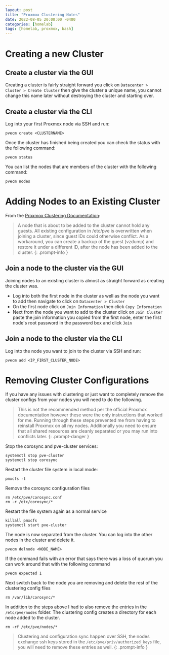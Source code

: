 ```yaml
---
layout: post
title: "Proxmox Clustering Notes"
date: 2022-08-05 20:00:00 -0400
categories: [homelab]
tags: [homelab, proxmox, bash]
---
```


# Creating a new Cluster

## Create a cluster via the GUI

Creating a cluster is fairly straight forward you click on `Datacenter > Cluster > Create Cluster` then give the cluster a unique name, you cannot change this name later without destroying the cluster and starting over. 

## Create a cluster via the CLI
Log into your first Proxmox node via SSH and run: 
```shell
pvecm create <CLUSTERNAME>
```
Once the cluster has finished being created you can check the status with the following command: 
```state
pvecm status
```
You can list the nodes that are members of the cluster with the following command: 
```shell
pvecm nodes
```


# Adding Nodes to an Existing Cluster

From the [Proxmox Clustering Documentation](https://pve.proxmox.com/pve-docs/chapter-pvecm.html#pvecm_separate_node_without_reinstall): 

> A node that is about to be added to the cluster cannot hold any guests. All existing configuration in /etc/pve is overwritten when joining a cluster, since guest IDs could otherwise conflict. As a workaround, you can create a backup of the guest (vzdump) and restore it under a different ID, after the node has been added to the cluster.
{: .prompt-info }

## Join a node to the cluster via the GUI
Joining nodes to an existing cluster is almost as straight forward as creating the cluster was. 
* Log into both the first node in the cluster as well as the node you want to add then navigate to click on `Datacenter > Cluster` 
* On the first node click on `Join Information` then click `Copy Information`
* Next from the node you want to add to the cluster click on `Join Cluster` paste the join information you copied from the first node, enter the first node's root password in the password box and click `Join`

## Join a node to the cluster via the CLI

Log into the node you want to join to the cluster via SSH and run: 
```shell
pvecm add <IP_FIRST_CLUSTER_NODE>
```

# Removing Cluster Configurations
If you have any issues with clustering or just want to completely remove the cluster configs from your nodes you will need to do the following. 

> This is not the recommended method per the official Proxmox documentation however these were the only instructions that worked for me. Running through these steps prevented me from having to reinstall Proxmox on all my nodes. Additionally you need to ensure that all shared resources are cleanly separated or you may run into conflicts later.
{: .prompt-danger }

Stop the corosync and pve-cluster services:
```shell
systemctl stop pve-cluster
systemctl stop corosync
```

Restart the cluster file system in local mode:
```shell
pmxcfs -l
```

Remove the corosync configuration files
```shell
rm /etc/pve/corosync.conf
rm -r /etc/corosync/*
```

Restart the file system again as a normal service
```shell
killall pmxcfs
systemctl start pve-cluster
```

The node is now separated from the cluster. You can log into the other nodes in the cluster and delete it.
```shell
pvecm delnode <NODE_NAME>
```

If the command fails with an error that says there was a loss of quorum you can work around that with the following command
```shell
pvecm expected 1
```

Next switch back to the node you are removing and delete the rest of the clustering config files
```shell
rm /var/lib/corosync/*
```

In addition to the steps above I had to also remove the entries in the `/etc/pve/nodes` folder. The clustering config creates a directory for each node added to the cluster. 
```shell
rm -rf /etc/pve/nodes/*
```

> Clustering and configuration sync happen over SSH, the nodes exchange ssh keys stored in the `/etc/pve/priv/authorized_keys` file, you will need to remove these entries as well. 
{: .prompt-info }
